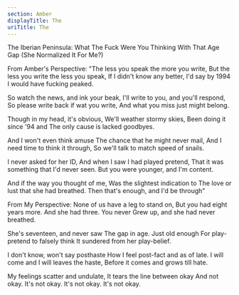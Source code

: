 ```yaml
---
section: Amber
displayTitle: The
uriTitle: The
---
```


The Iberian Peninsula: What The Fuck Were You Thinking With That Age Gap
(She Normalized It For Me?)

From Amber's Perspective:
"The less you speak the more you write,
But the less you write the less you speak,
If I didn't know any better, I'd say by
1994 I would have fucking peaked.

So watch the news, and ink your beak,
I'll write to you, and you'll respond,
So please write back if wat you write,
And what you miss just might belong.

Though in my head, it's obvious,
We'll weather stormy skies,
Been doing it since '94 and
The only cause is lacked goodbyes.

And I won't even think amuse
The chance that he might never mail,
And I need time to think it through,
So we'll talk to match speed of snails.

I never asked for her ID,
And when I saw I had played pretend,
That it was something that I'd never seen.
But you were younger, and I'm content.

And if the way you thought of me,
Was the slightest indication to
The love or lust that she had breathed.
Then that's enough, and I'd be through"

From My Perspective:
None of us have a leg to stand on,
But you had eight years more.
And she had three. You never
Grew up, and she had never breathed.

She's seventeen, and never saw
The gap in age. Just old enough
For play-pretend to falsely think
It sundered from her play-belief.

I don't know, won't say posthaste
How I feel post-fact and as of late.
I will come and I will leaves the haste,
Before it comes and grows till hate.

My feelings scatter and undulate,
It tears the line between okay
And not okay. It's not okay.
It's not okay. It's not okay.

